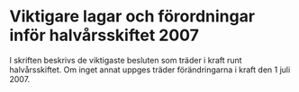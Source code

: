 # Viktigare lagar och förordningar inför halvårsskiftet 2007

I skriften beskrivs de viktigaste besluten som träder i kraft runt halvårsskiftet. Om inget annat uppges träder förändringarna i kraft den 1 juli 2007.
